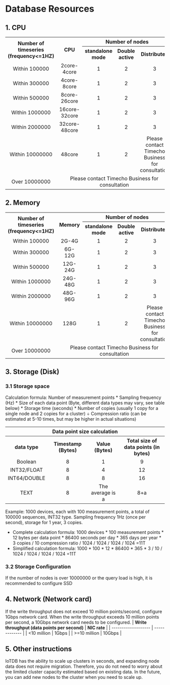 <!--

    Licensed to the Apache Software Foundation (ASF) under one
    or more contributor license agreements.  See the NOTICE file
    distributed with this work for additional information
    regarding copyright ownership.  The ASF licenses this file
    to you under the Apache License, Version 2.0 (the
    "License"); you may not use this file except in compliance
    with the License.  You may obtain a copy of the License at
    
        http://www.apache.org/licenses/LICENSE-2.0
    
    Unless required by applicable law or agreed to in writing,
    software distributed under the License is distributed on an
    "AS IS" BASIS, WITHOUT WARRANTIES OR CONDITIONS OF ANY
    KIND, either express or implied.  See the License for the
    specific language governing permissions and limitations
    under the License.

-->
# Database Resources
## 1. CPU
<table style="text-align: center;">
   <tbody>
      <tr>
            <th rowspan="2">Number of timeseries (frequency&lt;=1HZ)</th>
            <th rowspan="2">CPU</th>        
            <th colspan="3">Number of nodes</th>
      </tr>
      <tr>
      <th>standalone mode</th>   
      <th>Double active</th> 
      <th>Distributed</th> 
      </tr>
      <tr>
            <td>Within 100000</td>
            <td>2core-4core</td>
            <td>1</td>
            <td>2</td>
            <td>3</td>
      </tr>
      <tr>
            <td>Within 300000</td>
            <td>4core-8core</td>
            <td>1</td>
            <td>2</td>
            <td>3</td>
      </tr>
      <tr>
            <td>Within 500000</td>
            <td>8core-26core</td>
            <td>1</td>
            <td>2</td>
            <td>3</td>
      </tr>
      <tr>
            <td>Within 1000000</td>
            <td>16core-32core</td>
            <td>1</td>
            <td>2</td>
            <td>3</td>
      </tr>
      <tr>
            <td>Within 2000000</td>
            <td>32core-48core</td>
            <td>1</td>
            <td>2</td>
            <td>3</td>
      </tr>
      <tr>
            <td>Within 10000000</td>
            <td>48core</td>
            <td>1</td>
            <td>2</td>
            <td>Please contact Timecho Business for consultation</td>
      </tr>
      <tr>
            <td>Over 10000000</td>
            <td colspan="4">Please contact Timecho Business for consultation</td>
      </tr>
</tbody>
</table>

## 2. Memory 
<table style="text-align: center;">
   <tbody>
      <tr>
            <th rowspan="2">Number of timeseries (frequency&lt;=1HZ)</th>
            <th rowspan="2">Memory</th>        
            <th colspan="3">Number of nodes</th>
      </tr>
      <tr>
      <th>standalone mode</th>   
      <th>Double active</th> 
      <th>Distributed</th> 
      </tr>
      <tr>
            <td>Within 100000</td>
            <td>2G-4G</td>
            <td>1</td>
            <td>2</td>
            <td>3</td>
      </tr>
      <tr>
            <td>Within 300000</td>
            <td>6G-12G</td>
            <td>1</td>
            <td>2</td>
            <td>3</td>
      </tr>
      <tr>
            <td>Within 500000</td>
            <td>12G-24G</td>
            <td>1</td>
            <td>2</td>
            <td>3</td>
      </tr>
      <tr>
            <td>Within 1000000</td>
            <td>24G-48G</td>
            <td>1</td>
            <td>2</td>
            <td>3</td>
      </tr>
      <tr>
            <td>Within 2000000</td>
            <td>48G-96G</td>
            <td>1</td>
            <td>2</td>
            <td>3</td>
      </tr>
      <tr>
            <td>Within 10000000</td>
            <td>128G</td>
            <td>1</td>
            <td>2</td>
            <td>Please contact Timecho Business for consultation</td>
      </tr>
      <tr>
            <td>Over 10000000</td>
            <td colspan="4">Please contact Timecho Business for consultation</td>
      </tr>
</tbody>
</table>

## 3. Storage (Disk)
### 3.1 Storage space
Calculation formula: Number of measurement points * Sampling frequency (Hz) * Size of each data point (Byte, different data types may vary, see table below) * Storage time (seconds) * Number of copies (usually 1 copy for a single node and 2 copies for a cluster) ÷ Compression ratio (can be estimated at 5-10 times, but may be higher in actual situations)
<table style="text-align: center;">
   <tbody>
      <tr>
            <th colspan="4">Data point size calculation</th>
      </tr>
      <tr>
            <th>data type</th>   
            <th>Timestamp (Bytes)</th> 
            <th> Value (Bytes)</th> 
            <th> Total size of data points (in bytes) 
      </th> 
      </tr>
      <tr>
            <td>Boolean</td>
            <td>8</td>
            <td>1</td>
            <td>9</td>
      </tr>
      <tr>
            <td> INT32/FLOAT</td>
            <td>8</td>
            <td>4</td>
            <td>12</td>
      </tr>
      <tr>
            <td>INT64/DOUBLE</td>
            <td>8</td>
            <td>8</td>
            <td>16</td>
      </tr>
      <tr>
            <td>TEXT</td>
            <td>8</td>
            <td>The average is a</td>
            <td>8+a</td>
      </tr>
</tbody>
</table>

Example: 1000 devices, each with 100 measurement points, a total of 100000 sequences, INT32 type. Sampling frequency 1Hz (once per second), storage for 1 year, 3 copies.
- Complete calculation formula: 1000 devices * 100 measurement points * 12 bytes per data point * 86400 seconds per day * 365 days per year * 3 copies / 10 compression ratio / 1024 / 1024 / 1024 / 1024 =11T
- Simplified calculation formula: 1000 * 100 * 12 * 86400 * 365 * 3 / 10 / 1024 / 1024 / 1024 / 1024 =11T

### 3.2 Storage Configuration
If the number of nodes is over 10000000 or the query load is high, it is recommended to configure SSD
## 4. Network (Network card)
If the write throughput does not exceed 10 million points/second, configure 1Gbps network card. When the write throughput exceeds 10 million points per second, a 10Gbps network card needs to be configured.
| **Write throughput (data points per second)** | **NIC rate** |
| ------------------- | ------------- |
| <10 million | 1Gbps |
| >=10 million | 10Gbps |
## 5. Other instructions
IoTDB has the ability to scale up clusters in seconds, and expanding node data does not require migration. Therefore, you do not need to worry about the limited cluster capacity estimated based on existing data. In the future, you can add new nodes to the cluster when you need to scale up.